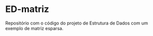 # ED-matriz
Repositório com o código do projeto de Estrutura de Dados com um exemplo de matriz esparsa.
